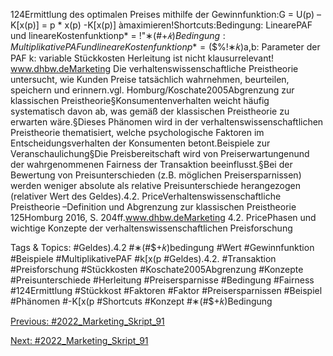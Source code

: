 124Ermittlung des optimalen Preises mithilfe der Gewinnfunktion:G = U(p) –K[x(p)] = p * x(p) -K[x(p)] àmaximieren!Shortcuts:Bedingung: LinearePAF und lineareKostenfunktionp* = !"∗(#$+𝑘)Bedingung: MultiplikativePAF und lineareKostenfunktionp* = ($$%!∗𝑘)a,b: Parameter der PAF k: variable Stückkosten
Herleitung ist nicht klausurrelevant! www.dhbw.deMarketing
Die verhaltenswissenschaftliche Preistheorie untersucht, wie Kunden Preise tatsächlich wahrnehmen, beurteilen, speichern und erinnern.vgl. Homburg/Koschate2005Abgrenzung zur klassischen Preistheorie§Konsumentenverhalten weicht häufig systematisch davon ab, was gemäß der klassischen Preistheorie zu erwarten wäre.§Dieses Phänomen wird in der verhaltenswissenschaftlichen Preistheorie thematisiert, welche psychologische Faktoren im Entscheidungsverhalten der Konsumenten betont.Beispiele zur Veranschaulichung§Die Preisbereitschaft wird von Preiserwartungenund der wahrgenommenen Fairness der Transaktion beeinflusst.§Bei der Bewertung von Preisunterschieden (z.B. möglichen Preisersparnissen) werden weniger absolute als relative Preisunterschiede herangezogen (relativer Wert des Geldes).4.2. PriceVerhaltenswissenschaftliche Preistheorie –Definition und Abgrenzung zur klassischen Preistheorie
125Homburg 2016, S. 204ff.www.dhbw.deMarketing
4.2. PricePhasen und wichtige Konzepte der verhaltenswissenschaftlichen Preisforschung

   Tags & Topics:
   #Geldes).4.2
   #∗(#$+𝑘)bedingung
   #Wert
   #Gewinnfunktion
   #Beispiele
   #MultiplikativePAF
   #k[x(p
   #Geldes).4.2.
   #Transaktion
   #Preisforschung
   #Stückkosten
   #Koschate2005Abgrenzung
   #Konzepte
   #Preisunterschiede
   #Herleitung
   #Preisersparnisse
   #Bedingung
   #Fairness
   #124Ermittlung
   #Stückkost
   #Faktoren
   #Faktor
   #Preisersparnissen
   #Beispiel
   #Phänomen
   #-K[x(p
   #Shortcuts
   #Konzept
   #∗(#$+𝑘)Bedingung

[Previous: #2022_Marketing_Skript_91](2022_Marketing_Skript_91.md)

[Next: #2022_Marketing_Skript_91](2022_Marketing_Skript_91.md)